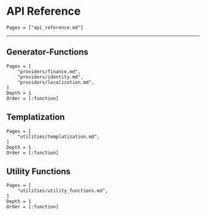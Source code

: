 # API Reference

```@contents
Pages = ["api_reference.md"]
```

---------------

## Generator-Functions

```@index
Pages = [
    "providers/finance.md",
    "providers/identity.md",
    "providers/localization.md",
]
Depth = 1
Order = [:function]
```

## Templatization

```@index
Pages = [
    "utilities/templatization.md",
]
Depth = 1
Order = [:function]
```

## Utility Functions

```@index
Pages = [
    "utilities/utility_functions.md",
]
Depth = 1
Order = [:function]
```
